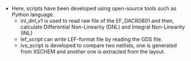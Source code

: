 * Here, scripts have been developed using open-source tools such as Python language. 
  - inl_dnl_v1 is used to read raw file of the EF_DACR0801 and then,  calculate Differential Non-Linearity (DNL) and Integral Non-Linearity (INL)
  - lef_script can write LEF-format file by reading the GDS file.
  - lvs_script is developed to compare two netlists, one is generated from XSCHEM and another one is extracted from the layout. 
